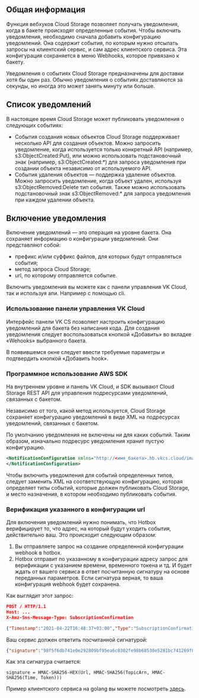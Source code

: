 ## Общая информация

Функция вебхуков Cloud Storage позволяет получать уведомления, когда в бакете происходят определенные события. Чтобы включить уведомления, необходимо сначала добавить конфигурацию уведомлений. Она содержит события, по которым нужно отсылать запросы на клиентский сервис, и сам адрес клиентского сервиса. Эта конфигурация сохраняется в меню Webhooks, которое привязано к бакету.

<info>

Уведомления о событиях Cloud Storage предназначены для доставки хотя бы один раз. Обычно уведомления о событиях доставляются за секунды, но иногда это может занять минуту или больше.

</info>

## Список уведомлений

В настоящее время Cloud Storage может публиковать уведомления о следующих событиях:

- События создания новых объектов Cloud Storage поддерживает несколько API для создания объектов. Можно запросить уведомление, когда используется только конкретный API (например, s3:ObjectCreated:Put), или можно использовать подстановочный знак (например, s3:ObjectCreated:\*) для запроса уведомления при создании объекта независимо от используемого API.
- События удаления объектов — поддержка удаление объектов. Можно запросить уведомление, когда объект удален, используя s3:ObjectRemoved:Delete тип события. Также можно использовать подстановочный знак s3:ObjectRemoved:\* для запроса уведомления при каждом удалении объекта.

## Включение уведомления

Включение уведомлений — это операция на уровне бакета. Она сохраняет информацию о конфигурации уведомлений. Они представляют собой:

- префикс и/или суффикс файлов, для которых будут отправляться события;
- метод запроса Cloud Storage;
- url, по которому отправляется событие.

Включить уведомления вы можете как с панели управления VK Cloud, так и используя апи. Например с помощью cli.

### Использование панели управления VK Cloud

Интерфейс панели VK CS позволяет настроить конфигурацию уведомлений для бакета без написания кода. Для создания уведомления следует воспользоваться кнопкой «Добавить» во вкладке «Wehooks» выбранного бакета.

В появившемся окне следует ввести требуемые параметры и подтвердить кнопкой «Добавить hook».

### Программное использование AWS SDK

На внутреннем уровне и панель VK Cloud, и SDK вызывают Cloud Storage REST API для управления подресурсами уведомлений, связанных с бакетом.

Независимо от того, какой метод используется, Cloud Storage сохраняет конфигурацию уведомлений в виде XML на подресурсах уведомлений, связанных с бакетом.

По умолчанию уведомления не включены ни для каких событий. Таким образом, изначально подресурс уведомления хранит пустую конфигурацию.

```xml
<NotificationConfiguration xmlns="http://<имя_бакета>.hb.vkcs.cloud/image/01.jpg/"> 
</NotificationConfiguration>
```

Чтобы включить уведомления для событий определенных типов, следует заменить XML на соответствующую конфигурацию, которая определяет типы событий, которые должен публиковать Cloud Storage, и место назначения, в котором необходимо публиковать события.

### Верификация указанного в конфигурации url

Для включения уведомлений нужно понимать, что Hotbox верифицирует то, что адрес, на который будут уходить события, действительно ваш. Это происходит следующим образом:

1.  Вы отправляете запрос на создание определенной конфигурации webhook в hotbox.
2.  Hotbox отправит по указанному в конфигурации адресу запрос для верификации с указанием времени, временного токена и тд. И будет ждать от вашего сервиса в ответ посчитанную сигнатуру на основе переданных параметров. Если сигнатура верная, то ваша конфигурация webhook будет сохранена.

Как выглядит этот запрос:

```json
POST / HTTP/1.1
Host: ...
X-Amz-Sns-Message-Type: SubscriptionConfirmation

{"Timestamp":"2021-04-22T16:48:37+03:00","Type":"SubscriptionConfirmation","Message":"You have chosen to subscribe to the topic $topic\\nTo confirm the subscription you need to response with calculated signature","TopicArn":"mcs00000000|test|s3:ObjectCreated:Put","SignatureVersion":1,"Token":"9fbYYWYGANVGeQ3s9VKxrYgynwqu65PwQ6zr7bVvU4WKXf2W"}
```

Ваш сервис должен ответить посчитанной сигнатурой:

```json
{"signature":"98f5f6db741e0e292809bf95ea6c0302fe98b68530e5281bc741269f06270f49"}
```

Как эта сигнатура считается:

```
signature = HMAC-SHA256-HEX(Url, HMAC-SHA256(TopicArn, HMAC-SHA256(Time, Token)))
```

Пример клиентского сервиса на golang вы можете посмотреть [здесь](https://github.com/mailru/hit-doc/tree/master/mcs-s3-webhook-server-example).
